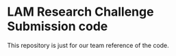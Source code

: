 # LAM Research Challenge Submission code

This repository is just for our team reference of the code.
